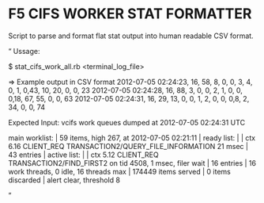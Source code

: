 F5 CIFS WORKER STAT FORMATTER
=========================

Script to parse and format flat stat output into human readable CSV format.

<q>
 Ussage:

   $ stat_cifs_work_all.rb <terminal_log_file>

   => Example output in CSV format 
   2012-07-05 02:24:23, 16, 58, 8, 0, 0, 3, 4, 0, 1, 0,43, 10, 20, 0, 0, 23
   2012-07-05 02:24:28, 16, 88, 3, 0, 0, 2, 1, 0, 0, 0,18, 67, 55, 0, 0, 63
   2012-07-05 02:24:31, 16, 29, 13, 0, 0, 1, 2, 0, 0, 0,8, 2, 34, 0, 0, 74 

 Expected Input:
   vcifs work queues dumped at 2012-07-05 02:24:31 UTC

   main worklist:
   | 59 items, high 267, at 2012-07-05 02:21:11
   | ready list:
   | | ctx 6.16 CLIENT_REQ TRANSACTION2/QUERY_FILE_INFORMATION 21 msec
   | 43 entries
   | active list:
   | | ctx 5.12 CLIENT_REQ TRANSACTION2/FIND_FIRST2 on tid 4508, 1 msec, filer wait
   | 16 entries
   | 16 work threads, 0 idle, 16 threads max
   | 174449 items served
   | 0 items discarded
   | alert clear, threshold 8
</q>
